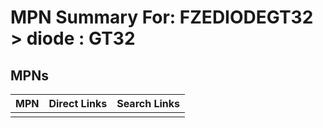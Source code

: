 



# MPN Summary For: FZEDIODEGT32 > diode : GT32

## MPNs
  

|MPN|Direct Links|Search Links|
| :--- | :--- | :--- |
||||
